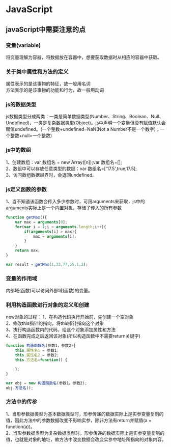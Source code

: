 # JavaScript
## javaScript中需要注意的点
### 变量(variable)  
将变量理解为容器，将数据放在容器中，想要获取数据时从相应的容器中获取。  
### 关于类中属性和方法的定义  
属性表示的是该事物的特征，故一般用名词  
方法表示的是该事物的功能和行为，故一般用动词
### js的数据类型  
js数据类型分成两类：一类是简单数据类型(Number、String、Boolean、Null、Undefined)，一类是复杂数据类型(Object)。js中声明一个变量但没有赋值默认会赋值undefined。(一个整数+undefined=NaN(Not a Number不是一个数字)；一个整数+null=一个整数)  
### js中的数组  
1、创建数组：var 数组名 = new Array([n]);var 数组名=[];  
2、数组中可以存放任意类型的数据：var 数组名=['17.5',true,17.5];  
3、访问数组数据越界时，会返回undefined。      
### js定义函数的参数  
1、当不知道该函数会传入多少参数时，可用arguments来获取，js中的arguments实际上是一个内置对象，存储了传入的所有参数  
```js
function getMax(){
    var max = arguments[0];
    for(var i = 1;i < arguments.length;i++){
        if(arguments[i] > max){
            max = arguments[i];
        }
    }
    return max;
}

var result = getMax(1,33,77,55,1,2);
```  
### 变量的作用域  
内部域(函数)可以访问外部域(函数)的变量。

### 利用构造函数进行对象的定义和创建  
new对象的过程：
1、在构造代码执行开始前，先创建一个空对象  
2、修改this指针的指向，将this指针指向这个对象  
3、执行构造函数内的代码，给这个对象添加属性和方法  
4、在函数完成之后返回该对象(所以构造函数中不需要return关键字)  
```js
function 构造函数名(参数1，参数2){
    this.属性名1 = 参数1;
    this.属性名2 = 参数2;
    this.方法名=function() {

    };
}

var obj = new 构造函数名(参数1，参数2);
obj.方法名();
```   
### 方法中的传参  
1、当形参数据类型为基本数据类型时，形参传递的数据实际上是实参变量复制的值，因此方法中的参数数据改变不影响实参，除非方法有return并赋值(a = function(a))。  
2、当形参数据类型为复杂数据类型时，形参传递的数据实际上是实参变量复制的值，也就是对象的地址，故方法中改变数据会改变实参中地址所指向的对象内容。
